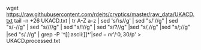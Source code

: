 wget https://raw.githubusercontent.com/rdeits/cryptics/master/raw_data/UKACD.txt
tail -n +26 UKACD.txt | tr A-Z a-z | sed 's/\s//g' | sed "s/'//g" | sed "s/-//g" | sed "s/\///g" | sed "s/!//g" | sed "s/?//g" |sed "s/,//g" |sed "s/;//g" |sed "s/\.//g" | grep -P '^[[:ascii:]]*$' | sed -nr '/^.{0,30}$/p'  > UKACD.processed.txt

